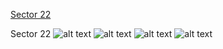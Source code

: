 [Sector 22](#sector22)

<a name = "sector22"></a>
Sector 22
![alt text](/images/HAT-P-36_Sector_22/HAT-P-36_Sector_22_a_TimeSeries.png)
![alt text](/images/HAT-P-36_Sector_22/HAT-P-36_Sector_22_b_FoldedLightCurve.png)
![alt text](/images/HAT-P-36_Sector_22/HAT-P-36_Sector_22_b_IndividualTransitsWithFit.png)
![alt text](/images/HAT-P-36_Sector_22/HAT-P-36_Sector_22_c_TimingResiduals.png)

